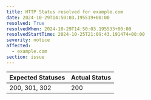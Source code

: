 ```yaml
---
title: HTTP Status resolved for example.com
date: 2024-10-29T14:50:03.195519+00:00
resolved: True
resolvedWhen: 2024-10-29T14:50:03.195533+00:00
resolvedStartTime: 2024-10-25T21:09:43.191474+00:00
severity: notice
affected:
  - example.com
section: issue
---
```


| Expected Statuses | Actual Status  |
|-------------------|----------------|
| 200, 301, 302 | 200 |

